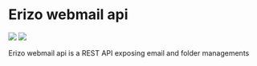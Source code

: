 Erizo webmail api
=================

<a href="https://travis-ci.org/erizo-fr/erizo-webmail-api"><img src="https://travis-ci.org/erizo-fr/erizo-webmail-api.svg?branch=master"/></a>
<a href="https://codeclimate.com/github/erizo-fr/erizo-webmail-api"><img src="https://codeclimate.com/github/erizo-fr/erizo-webmail-api/badges/gpa.svg"/></a>

Erizo webmail api is a REST API exposing email and folder managements
